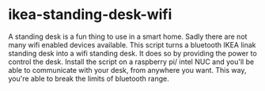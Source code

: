 # ikea-standing-desk-wifi

A standing desk is a fun thing to use in a smart home. Sadly there are not many wifi enabled devices available. This script turns a bluetooth IKEA linak standing desk into a wifi standing desk. It does so by providing the power to control the desk. Install the script on a raspberry pi/ intel NUC and you'll be able to communicate with your desk, from anywhere you want. This way, you're able to break the limits of bluetooth range.
